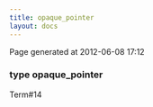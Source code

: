 ```yaml
---
title: opaque_pointer
layout: docs
---
```


<div class="bottom_right_note">Page generated at 2012-06-08 17:12</div>
<h3><span class="minor">type</span> opaque_pointer</h3>

<p><span class="extra_minor">Term#14</span></p>
